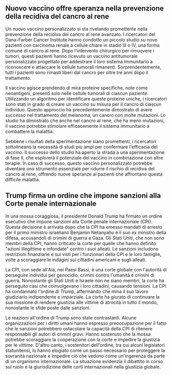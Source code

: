 ## Nuovo vaccino offre speranza nella prevenzione della recidiva del cancro al rene

Un nuovo vaccino personalizzato si sta rivelando promettente nella prevenzione della recidiva del cancro al rene avanzato. I ricercatori del Dana-Farber Cancer Institute hanno condotto un piccolo studio su nove pazienti con carcinoma renale a cellule chiare in stadio III o IV, una forma comune di cancro al rene. Dopo l'intervento chirurgico per rimuovere i tumori, questi pazienti hanno ricevuto un vaccino antitumorale personalizzato progettato per addestrare il loro sistema immunitario a riconoscere e attaccare le cellule tumorali rimanenti. Sorprendentemente, tutti i pazienti sono rimasti liberi dal cancro per oltre tre anni dopo il trattamento.

Il vaccino agisce prendendo di mira proteine ​​specifiche, note come neoantigeni, presenti solo nelle cellule tumorali di ciascun paziente. Utilizzando un algoritmo per identificare queste proteine ​​uniche, i ricercatori sono stati in grado di creare un vaccino su misura per il cancro di ciascun individuo. Questo approccio ha precedentemente dimostrato di avere successo nel trattamento del melanoma, un cancro con molte mutazioni. Lo studio ha dimostrato che anche nel cancro al rene, che ha meno mutazioni, il vaccino potrebbe stimolare efficacemente il sistema immunitario a combattere la malattia.

Sebbene i risultati della sperimentazione siano promettenti, i ricercatori sottolineano la necessità di studi più ampi per confermare l'efficacia del vaccino. Il successo dello studio ha aperto la strada a una sperimentazione di fase II, che esplorerà il potenziale del vaccino in combinazione con altre terapie. In caso di successo, questo vaccino personalizzato potrebbe diventare uno strumento essenziale per ridurre il rischio di recidiva del cancro al rene, offrendo nuove speranze ai pazienti che affrontano questa difficile malattia.

## Trump firma un ordine che impone sanzioni alla Corte penale internazionale

In una mossa coraggiosa, il presidente Donald Trump ha firmato un ordine esecutivo che impone sanzioni alla Corte penale internazionale (CPI). Questa decisione è arrivata dopo che la CPI ha emesso mandati di arresto per il primo ministro israeliano Benjamin Netanyahu e il suo ex ministro della difesa, accusandoli di crimini di guerra a Gaza. Gli Stati Uniti, che non sono membri della CPI, hanno criticato la corte per quelle che hanno definito "azioni illegittime e infondate" contro i suoi alleati. Le sanzioni includono restrizioni finanziarie e sui visti per i funzionari della CPI e le loro famiglie, volte a scoraggiare le indagini sui cittadini americani e sugli alleati.

La CPI, con sede all'Aia, nei Paesi Bassi, è una corte globale con l'autorità di perseguire individui per genocidio, crimini contro l'umanità e crimini di guerra. Nonostante gli Stati Uniti e Israele non ne siano membri, la corte ha perseguito casi che coinvolgevano i loro cittadini, causando tensioni. La CPI ha condannato l'ordine di Trump, affermando che mina il suo lavoro giudiziario indipendente e imparziale. La corte ha giurato di continuare la sua missione di rendere giustizia alle vittime di atrocità in tutto il mondo, nonostante le sfide poste dalle sanzioni.

Le reazioni all'ordine di Trump sono state contrastanti. Alcune organizzazioni per i diritti umani hanno espresso preoccupazione per il fatto che le sanzioni potrebbero ostacolare la capacità della CPI di ritenere responsabili gli autori di crimini gravi. Hanno sostenuto che la mossa potrebbe scoraggiare la cooperazione con la corte e impedire la giustizia per le vittime. D'altro canto, i sostenitori dell'ordine, tra cui alcuni legislatori statunitensi, lo hanno elogiato come un passo necessario per proteggere la sovranità nazionale e impedire ciò che vedono come un'ingerenza da parte di un organismo internazionale. La situazione evidenzia il dibattito in corso sul ruolo e la giurisdizione delle corti internazionali nella giustizia globale.
